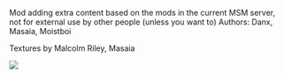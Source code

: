 Mod adding extra content based on the mods in the current MSM server, not for external use by other people (unless you want to)
Authors: Danx, Masaia, Moistboi

Textures by Malcolm Riley, Masaia

![](csmanim.gif)
